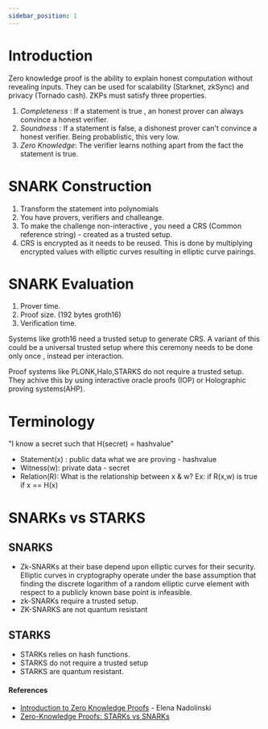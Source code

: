```yaml
---
sidebar_position: 1
---
```


# Introduction

Zero knowledge proof is the ability to explain honest computation without revealing inputs. They can be used for 
scalability (Starknet, zkSync) and privacy (Tornado cash). ZKPs must satisfy three properties.

1. _Completeness_ : If a statement is true , an honest prover can always convince a honest verifier.
2. _Soundness_ : If a statement is false, a dishonest prover can't convince a honest verifier. Being probablistic, this 
very low.
3. _Zero Knowledge_: The verifier learns nothing apart from the fact the statement is true.


# SNARK Construction

1. Transform the statement into polynomials
2. You have provers, verifiers and challeange.
3. To make the challenge non-interactive , you need a CRS (Common reference string) - created as a trusted setup.
4. CRS is encrypted as it needs to be reused. This is done by multiplying encrypted values with elliptic curves 
resulting in elliptic curve pairings.

# SNARK Evaluation
1. Prover time.
2. Proof size. (192 bytes groth16)
3. Verification time.

Systems like groth16 need a trusted setup to generate CRS. A variant of this could be a universal trusted setup where
this ceremony needs to be done only once , instead per interaction. 

Proof systems like PLONK,Halo,STARKS do not require
a trusted setup. They achive this by using interactive oracle proofs (IOP) or Holographic proving systems(AHP).

# Terminology

"I know a secret such that H(secret) = hashvalue"

- Statement(x) : public data what we are proving - hashvalue
- Witness(w): private data - secret
- Relation(R): What is the relationship between x & w? Ex: if R(x,w) is true if x == H(x)


# SNARKs vs STARKS

## SNARKS
-  Zk-SNARKs at their base depend upon elliptic curves for their security. Elliptic curves in cryptography operate under
the base assumption that finding the discrete logarithm of a random elliptic curve element with respect to a publicly
known base point is infeasible.
- zk-SNARKs require a trusted setup.
- ZK-SNARKS are not quantum resistant

## STARKS

- STARKs relies on hash functions.
- STARKS do not require a trusted setup
- STARKS are quantum resistant.



#### References

 - [Introduction to Zero Knowledge Proofs](https://www.youtube.com/watch?v=BT88s7_VtC8&t=37s) - Elena Nadolinski
 - [Zero-Knowledge Proofs: STARKs vs SNARKs](https://consensys.net/blog/blockchain-explained/zero-knowledge-proofs-starks-vs-snarks/)